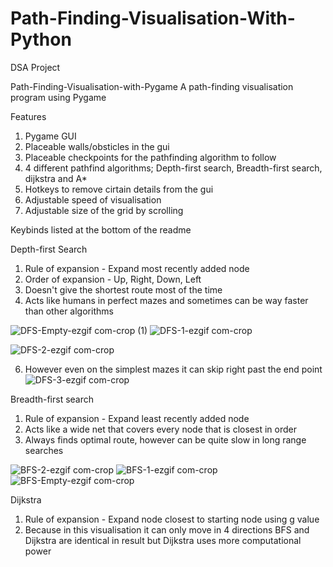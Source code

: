 # Path-Finding-Visualisation-With-Python
DSA Project

Path-Finding-Visualisation-with-Pygame
A path-finding visualisation program using Pygame

Features 

1. Pygame GUI
2. Placeable walls/obsticles in the gui
3. Placeable checkpoints for the pathfinding algorithm to follow
4. 4 different pathfind algorithms; Depth-first search, Breadth-first search, dijkstra and A*
5. Hotkeys to remove cirtain details from the gui
6. Adjustable speed of visualisation
7. Adjustable size of the grid by scrolling
   
Keybinds listed at the bottom of the readme

Depth-first Search
1. Rule of expansion - Expand most recently added node
2. Order of expansion - Up, Right, Down, Left
3. Doesn't give the shortest route most of the time
4. Acts like humans in perfect mazes and sometimes can be way faster than other algorithms

   
![DFS-Empty-ezgif com-crop (1)](https://github.com/user-attachments/assets/323b468b-4f96-4bd2-a3aa-87c4b4b1bbf4)                                                        ![DFS-1-ezgif com-crop](https://github.com/user-attachments/assets/53e97093-3cae-40cc-b298-f229a72a726f)


![DFS-2-ezgif com-crop](https://github.com/user-attachments/assets/48a9796f-c52b-490a-9397-946f4728ff89)

6. However even on the simplest mazes it can skip right past the end point
![DFS-3-ezgif com-crop](https://github.com/user-attachments/assets/fc5d4bb6-f38f-4613-8644-7f886ab070f8)



Breadth-first search
1. Rule of expansion - Expand least recently added node
2. Acts like a wide net that covers every node that is closest in order
3. Always finds optimal route, however can be quite slow in long range searches
   
![BFS-2-ezgif com-crop](https://github.com/user-attachments/assets/e368284a-9d1e-49e7-b76e-805378ae7d0e)
![BFS-1-ezgif com-crop](https://github.com/user-attachments/assets/14153a15-3d16-464c-a582-133eb08bbeba)
![BFS-Empty-ezgif com-crop](https://github.com/user-attachments/assets/16761c5a-12d0-4f51-b38b-f9cd0baec8f2)

Dijkstra
1. Rule of expansion - Expand node closest to starting node using g value
2. Because in this visualisation it can only move in 4 directions BFS and Dijkstra are identical in result but Dijkstra uses more computational power




